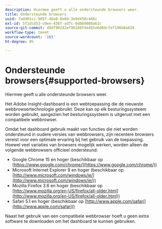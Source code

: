 ```yaml
---
description: Hiermee geeft u alle ondersteunde browsers weer.
title: Ondersteunde browsers
uuid: 7add01cc-905f-46e8-8e0d-3e9d458c466c
exl-id: 5f1dcd53-c0ee-436f-ad7c-8d669008a61c
source-git-commit: d9df90242ef96188f4e4b5e6d04cfef196b0a628
workflow-type: tm+mt
source-wordcount: '165'
ht-degree: 0%

---
```


# Ondersteunde browsers{#supported-browsers}

Hiermee geeft u alle ondersteunde browsers weer.

Het Adobe Insight-dashboard is een webtoepassing die de nieuwste webbrowsertechnologie gebruikt. Deze kan op elk besturingssysteem worden gebruikt, aangezien het besturingssysteem is uitgerust met een compatibele webbrowser.

Omdat het dashboard gebruik maakt van functies die niet worden ondersteund in oudere versies van webbrowsers, zijn recentere browsers vereist voor een optimale ervaring bij het gebruik van de toepassing. Hoewel veel variaties van browsers mogelijk werken, worden alleen de volgende webbrowsers officieel ondersteund:

* Google Chrome 15 en hoger (beschikbaar op [https://www.google.com/chrome/](https://www.google.com/chrome/))
* Microsoft Internet Explorer 9 en hoger (beschikbaar op [http://www.microsoft.com/windows/ie/](http://www.microsoft.com/windows/ie/))
* Mozilla Firefox 3.6 en hoger (beschikbaar op [http://www.mozilla.org/en-US/firefox/all-older.html](http://www.mozilla.org/en-US/firefox/all-older.html))
* Safari 5.1 en hoger (beschikbaar op [http://www.apple.com/safari](http://www.apple.com/safari))

Naast het gebruik van een compatibele webbrowser hoeft u geen extra software te downloaden om het dashboard te kunnen gebruiken.
